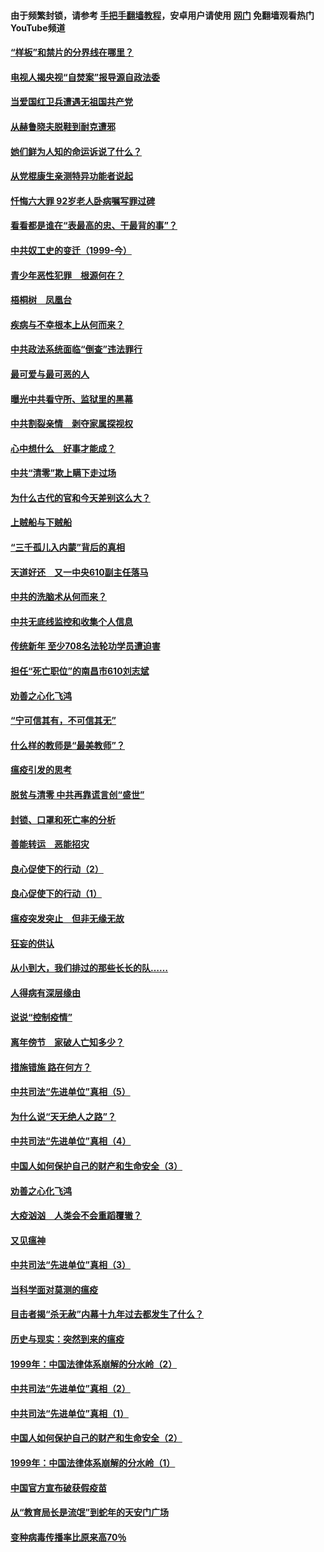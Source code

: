 #### 由于频繁封锁，请参考 [手把手翻墙教程](https://github.com/gfw-breaker/guides/wiki/)，安卓用户请使用 [网门](https://github.com/gfw-breaker/nogfw/blob/master/dl.md?t=04051600) 免翻墙观看热门YouTube频道 

#### [“样板”和禁片的分界线在哪里？](../pages/19/422704.md?t=04051600) 

#### [电视人揭央视“自焚案”报导源自政法委](../pages/19/422770.md?t=04051600) 

#### [当爱国红卫兵遭遇无祖国共产党](../pages/19/422848.md?t=04051600) 

#### [从赫鲁晓夫脱鞋到耐克遭邪](../pages/19/422826.md?t=04051600) 

#### [她们鲜为人知的命运诉说了什么？](../pages/19/422754.md?t=04051600) 

#### [从党棍康生亲测特异功能者说起](../pages/19/422657.md?t=04051600) 

#### [忏悔六大罪 92岁老人卧病嘱写罪过碑](../pages/19/422750.md?t=04051600) 

#### [看看都是谁在“表最高的忠、干最背的事”？](../pages/19/422703.md?t=04051600) 

#### [中共奴工史的变迁（1999-今）](../pages/19/422656.md?t=04051600) 

#### [青少年恶性犯罪　根源何在？](../pages/19/422449.md?t=04051600) 

#### [梧桐树　凤凰台](../pages/19/422442.md?t=04051600) 

#### [疾病与不幸根本上从何而来？](../pages/19/422438.md?t=04051600) 

#### [中共政法系统面临“倒查”违法罪行](../pages/19/422497.md?t=04051600) 

#### [最可爱与最可恶的人](../pages/19/422448.md?t=04051600) 

#### [曝光中共看守所、监狱里的黑幕](../pages/19/422390.md?t=04051600) 

#### [中共割裂亲情　剥夺家属探视权](../pages/19/422364.md?t=04051600) 

#### [心中想什么　好事才能成？](../pages/19/422318.md?t=04051600) 

#### [中共“清零”欺上瞒下走过场](../pages/19/422306.md?t=04051600) 

#### [为什么古代的官和今天差别这么大？](../pages/19/422228.md?t=04051600) 

#### [上贼船与下贼船](../pages/19/422276.md?t=04051600) 

#### [“三千孤儿入内蒙”背后的真相](../pages/19/422229.md?t=04051600) 

#### [天道好还　又一中央610副主任落马](../pages/19/422155.md?t=04051600) 

#### [中共的洗脑术从何而来？](../pages/19/422154.md?t=04051600) 

#### [中共无底线监控和收集个人信息](../pages/19/422039.md?t=04051600) 

#### [传统新年 至少708名法轮功学员遭迫害](../pages/19/421946.md?t=04051600) 

#### [担任“死亡职位”的南昌市610刘志斌](../pages/19/421957.md?t=04051600) 

#### [劝善之心化飞鸿](../pages/19/421164.md?t=04051600) 

#### [“宁可信其有，不可信其无”](../pages/19/421691.md?t=04051600) 

#### [什么样的教师是“最美教师”？](../pages/19/421755.md?t=04051600) 

#### [瘟疫引发的思考](../pages/19/421594.md?t=04051600) 

#### [脱贫与清零 中共再靠谎言创“盛世”](../pages/19/421590.md?t=04051600) 

#### [封锁、口罩和死亡率的分析](../pages/19/421495.md?t=04051600) 

#### [善能转运　恶能招灾](../pages/19/421334.md?t=04051600) 

#### [良心促使下的行动（2）](../pages/19/421361.md?t=04051600) 

#### [良心促使下的行动（1）](../pages/19/421302.md?t=04051600) 

#### [瘟疫突发突止　但非无缘无故](../pages/19/421281.md?t=04051600) 

#### [狂妄的供认](../pages/19/421199.md?t=04051600) 

#### [从小到大，我们排过的那些长长的队……](../pages/19/421243.md?t=04051600) 

#### [人得病有深层缘由](../pages/19/420864.md?t=04051600) 

#### [说说“控制疫情”](../pages/19/420831.md?t=04051600) 

#### [离年傍节　家破人亡知多少？](../pages/19/420563.md?t=04051600) 

#### [措施错施  路在何方？](../pages/19/420076.md?t=04051600) 

#### [中共司法“先进单位”真相（5）](../pages/19/419453.md?t=04051600) 

#### [为什么说“天无绝人之路”？](../pages/19/419618.md?t=04051600) 

#### [中共司法“先进单位”真相（4）](../pages/19/419452.md?t=04051600) 

#### [中国人如何保护自己的财产和生命安全（3）](../pages/19/419405.md?t=04051600) 

#### [劝善之心化飞鸿](../pages/19/418758.md?t=04051600) 

#### [大疫汹汹　人类会不会重蹈覆辙？](../pages/19/419691.md?t=04051600) 

#### [又见瘟神](../pages/19/419225.md?t=04051600) 

#### [中共司法“先进单位”真相（3）](../pages/19/419451.md?t=04051600) 

#### [当科学面对莫测的瘟疫](../pages/19/419625.md?t=04051600) 

#### [目击者揭“杀无赦”内幕十九年过去都发生了什么？](../pages/19/419617.md?t=04051600) 

#### [历史与现实：突然到来的瘟疫](../pages/19/419619.md?t=04051600) 

#### [1999年：中国法律体系崩解的分水岭（2）](../pages/19/419455.md?t=04051600) 

#### [中共司法“先进单位”真相（2）](../pages/19/419450.md?t=04051600) 

#### [中共司法“先进单位”真相（1）](../pages/19/419449.md?t=04051600) 

#### [中国人如何保护自己的财产和生命安全（2）](../pages/19/419404.md?t=04051600) 

#### [1999年：中国法律体系崩解的分水岭（1）](../pages/19/419454.md?t=04051600) 

#### [中国官方宣布破获假疫苗](../pages/19/419504.md?t=04051600) 

#### [从“教育局长是流氓”到蛇年的天安门广场](../pages/19/419470.md?t=04051600) 

#### [变种病毒传播率比原来高70％](../pages/19/419456.md?t=04051600) 

